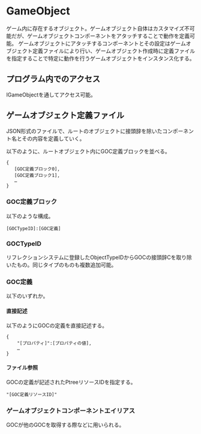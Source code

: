 # GameObject

ゲーム内に存在するオブジェクト。ゲームオブジェクト自体はカスタマイズ不可能だが、ゲームオブジェクトコンポーネントをアタッチすることで動作を定義可能。
ゲームオブジェクトにアタッチするコンポーネントとその設定はゲームオブジェクト定義ファイルにより行い、ゲームオブジェクト作成時に定義ファイルを指定することで特定に動作を行うゲームオブジェクトをインスタンス化する。

## プログラム内でのアクセス

IGameObjectを通してアクセス可能。

## ゲームオブジェクト定義ファイル

JSON形式のファイルで、ルートのオブジェクトに接頭辞を除いたコンポーネント名とその内容を定義していく。

以下のように、ルートオブジェクト内にGOC定義ブロックを並べる。

```:json
{
   [GOC定義ブロック0],
   [GOC定義ブロック1],
   …
}
```

### GOC定義ブロック

以下のような構成。

```
[GOCTypeID]:[GOC定義]
```

### GOCTypeID

リフレクションシステムに登録したObjectTypeIDからGOCの接頭辞Cを取り除いたもの。同じタイプのものも複数追加可能。

### GOC定義

以下のいずれか。

#### 直接記述

以下のようにGOCの定義を直接記述する。

```:json
{
    "[プロパティ]":[プロパティの値],
    …
}
```

#### ファイル参照

GOCの定義が記述されたPtreeリソースIDを指定する。

```:json
"[GOC定義リソースID]"
```

### ゲームオブジェクトコンポーネントエイリアス

GOCが他のGOCを取得する際などに用いられる。